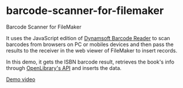 # barcode-scanner-for-filemaker

Barcode Scanner for FileMaker

It uses the JavaScript edition of [Dynamsoft Barcode Reader](https://www.dynamsoft.com/barcode-reader/overview/) to scan barcodes from browsers on PC or mobiles devices and then pass the results to the receiver in the web viewer of FileMaker to insert records.

In this demo, it gets the ISBN barcode result, retrieves the book's info through [OpenLibrary's API](https://openlibrary.org/dev/docs/api/books) and inserts the data.

[Demo video](https://user-images.githubusercontent.com/112376616/222356053-ac7ef5cc-de9f-4970-b449-9817b9bc9afe.mp4)
